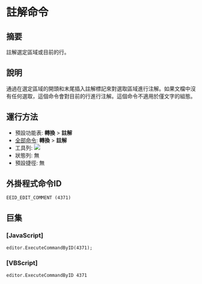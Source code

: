# 註解命令

## 摘要

註解選定區域或目前的行。

## 說明

通過在選定區域的開頭和末尾插入註解標記來對選取區域進行注解。如果文檔中沒有任何選取，這個命令會對目前的行進行注解。這個命令不適用於僅文字的組態。

## 運行方法

- 預設功能表: **轉換** \> **註解**
- [全部命令](../tools/all_commands): **轉換** \> **註解**
- 工具列: ![](../../images/editcomment..png)
- 狀態列: 無
- 預設捷徑: 無

## 外掛程式命令ID

```
EEID_EDIT_COMMENT (4371)
```

## 巨集

### \[JavaScript\]

```
editor.ExecuteCommandByID(4371);
```

### \[VBScript\]

```
editor.ExecuteCommandByID 4371
```
